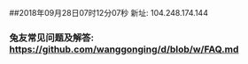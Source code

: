 ##2018年09月28日07时12分07秒 新址: 104.248.174.144
### 兔友常见问题及解答: https://github.com/wanggonging/d/blob/w/FAQ.md
